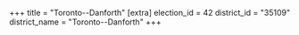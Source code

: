 +++
title = "Toronto--Danforth"
[extra]
election_id = 42
district_id = "35109"
district_name = "Toronto--Danforth"
+++
